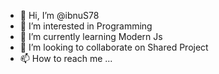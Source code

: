 - 👋 Hi, I’m @ibnuS78
- 👀 I’m interested in Programming
- 🌱 I’m currently learning Modern Js
- 💞️ I’m looking to collaborate on Shared Project
- 📫 How to reach me ...

<!---
ibnuS78/ibnuS78 is a ✨ special ✨ repository because its `README.md` (this file) appears on your GitHub profile.
You can click the Preview link to take a look at your changes.
--->
